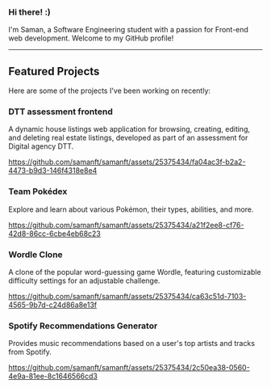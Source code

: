 ### Hi there! :)

I'm Saman, a Software Engineering student with a passion for Front-end web development. Welcome to my GitHub profile!

---

## Featured Projects
Here are some of the projects I've been working on recently:

### DTT assessment frontend
A dynamic house listings web application for browsing, creating, editing, and deleting real estate listings, developed as part of an assessment for Digital agency DTT.


https://github.com/samanft/samanft/assets/25375434/fa04ac3f-b2a2-4473-b9d3-146f4318e8e4




### Team Pokédex
Explore and learn about various Pokémon, their types, abilities, and more.


https://github.com/samanft/samanft/assets/25375434/a21f2ee8-cf76-42d8-86cc-6cbe4eb68c23



### Wordle Clone
A clone of the popular word-guessing game Wordle, featuring customizable difficulty settings for an adjustable challenge.


https://github.com/samanft/samanft/assets/25375434/ca63c51d-7103-4565-9b7d-c24d86a8e13f



### Spotify Recommendations Generator
Provides music recommendations based on a user's top artists and tracks from Spotify.


https://github.com/samanft/samanft/assets/25375434/2c50ea38-0560-4e9a-81ee-8c1646566cd3



